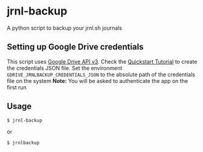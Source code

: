 # jrnl-backup

A python script to backup your jrnl.sh journals

## Setting up Google Drive credentials
This script uses [Google Drive API v3](https://developers.google.com/drive/api/v3/reference).
Check the [Quickstart Tutorial](https://developers.google.com/drive/api/v3/quickstart/go#step_1_turn_on_the) to create the credentials JSON file.
Set the environment `GDRIVE_JRNLBACKUP_CREDENTIALS_JSON` to the absolute path of the credentials file on the system
**Note:** You will be asked to authenticate the app on the first run

## Usage
```console
$ jrnl-backup
```
or
```console
$ jrnlbackup
```